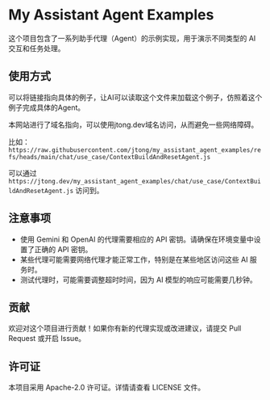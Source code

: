 # My Assistant Agent Examples

这个项目包含了一系列助手代理（Agent）的示例实现，用于演示不同类型的 AI 交互和任务处理。

## 使用方式

可以将链接指向具体的例子，让AI可以读取这个文件来加载这个例子，仿照着这个例子完成具体的Agent。

本网站进行了域名指向，可以使用jtong.dev域名访问，从而避免一些网络障碍。

比如： `https://raw.githubusercontent.com/jtong/my_assistant_agent_examples/refs/heads/main/chat/use_case/ContextBuildAndResetAgent.js`

可以通过 `https://jtong.dev/my_assistant_agent_examples/chat/use_case/ContextBuildAndResetAgent.js` 访问到。

## 注意事项

- 使用 Gemini 和 OpenAI 的代理需要相应的 API 密钥。请确保在环境变量中设置了正确的 API 密钥。
- 某些代理可能需要网络代理才能正常工作，特别是在某些地区访问这些 AI 服务时。
- 测试代理时，可能需要调整超时时间，因为 AI 模型的响应可能需要几秒钟。

## 贡献

欢迎对这个项目进行贡献！如果你有新的代理实现或改进建议，请提交 Pull Request 或开启 Issue。

## 许可证

本项目采用 Apache-2.0 许可证。详情请查看 LICENSE 文件。
